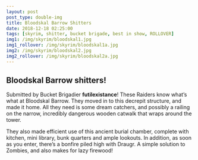 ```yaml
---
layout: post
post_type: double-img
title: Bloodskal Barrow Shitters
date: 2018-12-18 02:25:00
tags: [skyrim, shitter, bucket brigade, best in show, ROLLOVER]
img1: /img/skyrim/bloodskal1.jpg
img1_rollover: /img/skyrim/bloodskal1a.jpg
img2: /img/skyrim/bloodskal2.jpg
img2_rollover: /img/skyrim/bloodskal2a.jpg
---
```

## Bloodskal Barrow shitters!

Submitted by Bucket Brigadier **futilexistance**! These Raiders know what’s what at Bloodskal Barrow. They moved in to this decrepit structure, and made it home. All they need is some dream catchers, and possibly a railing on the narrow, incredibly dangerous wooden catwalk that wraps around the tower.

They also made efficient use of this ancient burial chamber, complete with kitchen, mini library, bunk quarters and ample lookouts. In addition, as soon as you enter, there’s a bonfire piled high with Draugr. A simple solution to Zombies, and also makes for lazy firewood!
